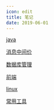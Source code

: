 ```yaml
---
icon: edit
title: 笔记
date: 2019-06-01
---
```


<a href="/java/test.html">java</a>

<a href="/mq/mq-rabbit.html">消息中间价</a>

<a href="/database/mysql/MySQL.html">数据库管理</a>

<a href="/web/webpart.html">前端</a>

<a href="/linux/basis.html">linux</a>

<a href="/tools/maven.html">常用工具</a>
